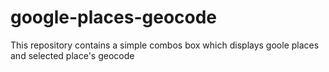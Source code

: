 # google-places-geocode
This repository contains a simple combos box which displays goole places and selected place's geocode
